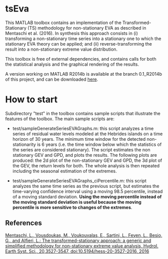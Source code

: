 # tsEva #

This MATLAB toolbox contains an implementation of the Transformed-Stationary (TS) methodology for non-stationary EVA as described in Mentaschi et al. (2016). In synthesis this approach consists in (i) transforming a non-stationary time series into a stationary one to which the stationary EVA theory can be applied; and (ii) reverse-transforming the result into a non-stationary extreme value distribution.

This toolbox is free of external dependencies, and contains calls for both the statistical analysis and the graphical rendering of the results.

A version working on MATLAB R2014b is available at the branch 0.1_R2014b of this project, and can be downloaded [here](https://github.com/menta78/tsEva/archive/0.1_R2014b.zip).


# How to start #

Subdirectory "test" in the toolbox contains sample scripts that illustrate the features of the toolbox. The main sample scripts are:

* test/sampleGenerateSeriesEVAGraphs.m: this script analyzes a time series of residual water levels modeled at the Hebrides islands on a time horizon of 30 years. 
The minimum time window for the detected non-stationarity is 6 years (i.e. the time window below which the statistics of the series are considered stationary). 
The script estimates the non stationary GEV and GPD, and plots the results. The following plots are produced: the 2d plot of the non-stationary GEV and GPD, the 3d plot of the GEV, the return levels for both. The whole analysis is then repeated including the seasonal estimation of the extremes.

* test/sampleGenerateSeriesEVAGraphs_ciPercentile.m: this script analyzes the same time series as the previous script, but estimates the time-varying confidence interval using a moving 98.5 percentile, instead of a moving standard deviation.
**Using the moving percentile instead of the moving standard deviation is useful because the moving percentile is more sensitive to changes of the extremes**.



## References ##
[Mentaschi, L., Vousdoukas, M., Voukouvalas, E., Sartini, L., Feyen, L., Besio, G., and Alfieri, L.: The transformed-stationary approach: a generic and simplified methodology for non-stationary extreme value analysis, Hydrol. Earth Syst. Sci., 20,3527-3547, doi:10.5194/hess-20-3527-2016, 2016](http://www.hydrol-earth-syst-sci.net/20/3527/2016/)
